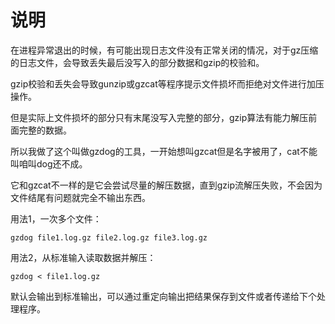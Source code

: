 说明
====

在进程异常退出的时候，有可能出现日志文件没有正常关闭的情况，对于gz压缩的日志文件，会导致丢失最后没写入的部分数据和gzip的校验和。

gzip校验和丢失会导致gunzip或gzcat等程序提示文件损坏而拒绝对文件进行加压操作。

但是实际上文件损坏的部分只有末尾没写入完整的部分，gzip算法有能力解压前面完整的数据。

所以我做了这个叫做gzdog的工具，一开始想叫gzcat但是名字被用了，cat不能叫咱叫dog还不成。

它和gzcat不一样的是它会尝试尽量的解压数据，直到gzip流解压失败，不会因为文件结尾有问题就完全不输出东西。

用法1，一次多个文件：

```
gzdog file1.log.gz file2.log.gz file3.log.gz
```

用法2，从标准输入读取数据并解压：

```
gzdog < file1.log.gz
```

默认会输出到标准输出，可以通过重定向输出把结果保存到文件或者传递给下个处理程序。

